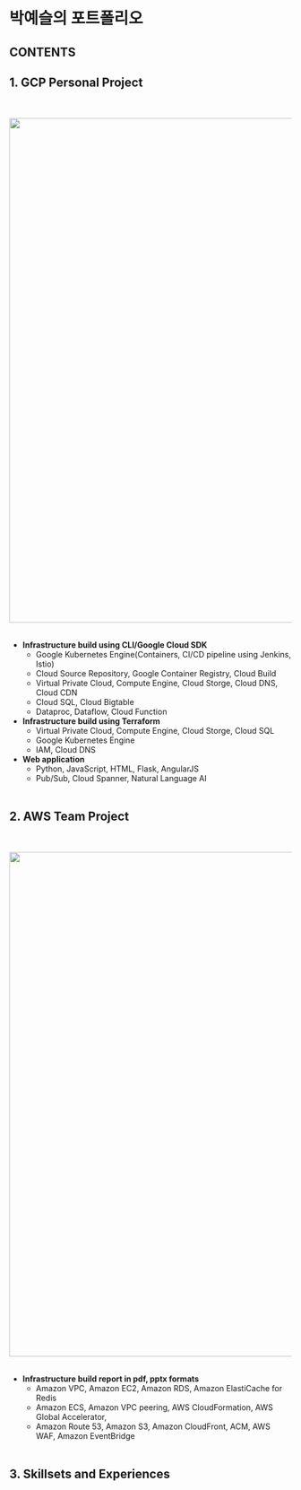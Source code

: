 # **박예슬의 포트폴리오**<br>
## CONTENTS<br>
## 1. GCP Personal Project
<br><br>
<img src="https://storage.googleapis.com/bts-statics/gcp-fin.png" width="900"><br><br>
  - **Infrastructure build using CLI/Google Cloud SDK**
    * Google Kubernetes Engine(Containers, CI/CD pipeline using Jenkins, Istio)
    * Cloud Source Repository, Google Container Registry, Cloud Build
    * Virtual Private Cloud, Compute Engine, Cloud Storge, Cloud DNS, Cloud CDN
    * Cloud SQL, Cloud Bigtable
    * Dataproc, Dataflow, Cloud Function<br>
  - **Infrastructure build using Terraform**
    * Virtual Private Cloud, Compute Engine, Cloud Storge, Cloud SQL
    * Google Kubernetes Engine
    * IAM, Cloud DNS<br>
  - **Web application**
    * Python, JavaScript, HTML, Flask, AngularJS
    * Pub/Sub, Cloud Spanner, Natural Language AI<br><br>
    
## 2. AWS Team Project
<br><br>
<img src="https://mega-gcp.s3.ap-northeast-2.amazonaws.com/aws_diagram.png" width="900"><br><br>
  - **Infrastructure build report in pdf, pptx formats**
    * Amazon VPC, Amazon EC2, Amazon RDS, Amazon ElastiCache for Redis
    * Amazon ECS, Amazon VPC peering, AWS CloudFormation, AWS Global Accelerator,
    * Amazon Route 53, Amazon S3, Amazon CloudFront, ACM, AWS WAF, Amazon EventBridge
<br><br>
## 3. Skillsets and Experiences
<br><br>
